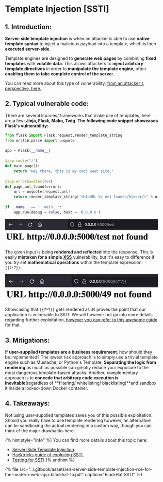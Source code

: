 # Template Injection \[SSTI\]

## 1. Introduction:

 **Server-side template injection** is when an attacker is able to use **native template syntax** to inject a malicious payload into a template, which is then **executed server-side**.

 Template engines are designed to **generate web pages** by combining **fixed templates** with **volatile data**. This allows attackers to **inject arbitrary template directives** in order to **manipulate the template engine**, often **enabling them to take complete control of the serve**r. 

You can read more about this type of vulnerability, [from an attacker's perspective, here.](https://book.hacktricks.xyz/pentesting-web/ssti-server-side-template-injection)

## 2. Typical vulnerable code:

There are several libraries/ frameworks that make use of templates, here are a few: **Jinja, Flask, Mako, Twig. The following code snippet showcases Flask's vulnerability:**

```python
from flask import Flask,request,render_template_string 
from urllib.parse import unquote

app = Flask(__name__)

@app.route("/")
def main_page():
    return "Hey there, this is my cool weeb site."

@app.errorhandler(404) 
def page_not_found(error): 
    url = unquote(request.url) 
    return render_template_string("<h1>URL %s not found</h1><br/>" % url), 404 
    
if __name__ == '__main__': 
    app.run(debug = False, host = '0.0.0.0')
```

![](../.gitbook/assets/image%20%283%29.png)

The given input is being **rendered and reflected** into the response. This is easily **mistaken for a simple** [**XSS**](https://vladtoie.gitbook.io/secure-coding/client-side/xss) vulnerability, but it's easy to difference if you try set **mathematical operations** within the template expression: `{{7*7}}`.

![](../.gitbook/assets/image%20%286%29.png)

Showcasing that `{{7*7}}` gets rendered as `49` proves the point that our application is vulnerable to SSTI. We will however not go into more details regarding further exploitation, [however you can refer to this awesome guide](https://book.hacktricks.xyz/pentesting-web/ssti-server-side-template-injection) for that.

## 3. Mitigations:

If **user-supplied templates are a business requirement**, how should they be implemented? The lowest risk approach is to simply use a trivial template engine such as Mustache, or Python's Template. **Separating the logic from rendering** as much as possible can greatly reduce your exposure to the most dangerous template-based attacks. Another, complementary approach is to **concede that arbitrary code execution is inevitable**\(regardless of **filtering/ whitelisting/ blacklisting\)**and sandbox it inside a locked-down Docker container. 

## 4. Takeaways:

Not using user-supplied templates saves you of this possible exploitation. Should you really have to use template rendering however, an alternative can be sandboxing the actual rendering in a custom way, though you can think of the major drawbacks here. 

{% hint style="info" %}
You can find more details about this topic here:

* [Server-Side Template Injection](https://portswigger.net/web-security/server-side-template-injection).
* [Hacktricks guide of exploiting SSTI.](https://book.hacktricks.xyz/pentesting-web/ssti-server-side-template-injection)
* [Testing for SSTI](https://owasp.org/www-project-web-security-testing-guide/v41/4-Web_Application_Security_Testing/07-Input_Validation_Testing/18-Testing_for_Server_Side_Template_Injection)
{% endhint %}

{% file src="../.gitbook/assets/en-server-side-template-injection-rce-for-the-modern-web-app-blackhat-15.pdf" caption="BlackHat SSTI" %}

